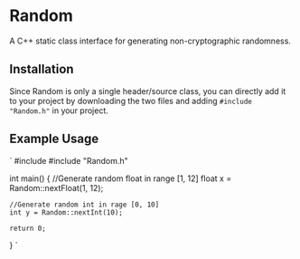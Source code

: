 # Random
A C++ static class interface for generating non-cryptographic randomness.

## Installation
Since Random is only a single header/source class, you can directly add it to your project by downloading the two files and adding `#include "Random.h"` in your project.

## Example Usage
`
#include <iostream>
#include "Random.h"

int main() {
    //Generate random float in range [1, 12]
    float x = Random::nextFloat(1, 12);
    
    //Generate random int in rage [0, 10]
    int y = Random::nextInt(10);
    
    return 0;
}
`
